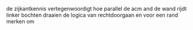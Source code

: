 de zijkantkennis vertegenwoordigt hoe parallel de acm and de wand rijdt
linker bochten draaien de logica van rechtdoorgaan en voor een rand merken om

